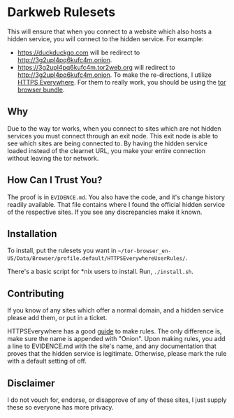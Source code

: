 # Darkweb Rulesets

This will ensure that when you connect to a website which also hosts a hidden service, you will connect to the hidden service.
For example:
* <https://duckduckgo.com> will be redirect to <http://3g2upl4pq6kufc4m.onion>.
* <https://3g2upl4pq6kufc4m.tor2web.org> will redirect to <http://3g2upl4pq6kufc4m.onion>.
To make the re-directions, I utilize [HTTPS Everywhere][0].
For them to really work, you should be using the [tor browser bundle][1].

## Why

Due to the way tor works, when you connect to sites which are not hidden services you must connect through an exit node.
This exit node is able to see which sites are being connected to.
By having the hidden service loaded instead of the clearnet URL, you make your entire connection without leaving the tor network.

## How Can I Trust You?

The proof is in `EVIDENCE.md`.
You also have the code, and it's change history readily available.
That file contains where I found the official hidden service of the respective sites.
If you see any discrepancies make it known.

## Installation

To install, put the rulesets you want in `~/tor-browser_en-US/Data/Browser/profile.default/HTTPSEverywhereUserRules/`.

There's a basic script for \*nix users to install.
Run, `./install.sh`.

## Contributing

If you know of any sites which offer a normal domain, and a hidden service please add them, or put in a ticket.

HTTPSEverywhere has a good [guide][2] to make rules.
The only difference is, make sure the name is appended with "Onion".
Upon making rules, you add a line to EVIDENCE.md with the site's name, and any documentation that proves that the hidden service is legitimate.
Otherwise, please mark the rule with a default setting of off. 

## Disclaimer

I do not vouch for, endorse, or disapprove of any of these sites, I just supply these so everyone has more privacy. 

[0]: https://www.eff.org/https-everywhere "HTTPS Everywhere"
[1]: https://www.torproject.org/projects/torbrowser.html.en "The Tor Browser Bundle"
[2]: https://www.eff.org/https-everywhere/rulesets "HTTPS Everywhere Rulesets"

